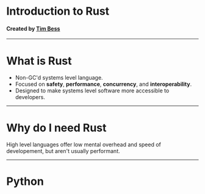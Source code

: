 <!-- $theme: gaia -->

# Introduction to **Rust**
#### Created by [Tim Bess](https://github.com/tdbgamer)


---

# What is Rust
- Non-GC'd systems level language.
- Focused on **safety**, **performance**, **concurrency**, and **interoperability**.
- Designed to make systems level software more accessible to developers.

---

# Why do I need Rust
High level languages offer low mental overhead and speed of developement, but aren't usually performant.

---

# Python
